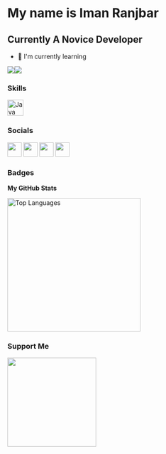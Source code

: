 My name is Iman Ranjbar
===============================

Currently A Novice Developer
-----------------------------

*   📝  I'm currently learning

<a href="https://www.twitter.com/zerodevel0per" target="_blank" rel="noreferrer"><img
                  src="https://img.shields.io/twitter/follow/zerodevel0per?logo=twitter&style=for-the-badge&color=0891b2&labelColor=1c1917"
                /></a><a href="https://www.github.com/zerodevel0per" target="_blank" rel="noreferrer"><img
                  src="https://img.shields.io/github/followers/zerodevel0per?logo=github&style=for-the-badge&color=0891b2&labelColor=1c1917" /></a>
                  
### Skills
<p align="left">
    <a href="https://java.com/" target="_blank" rel="noreferrer"><img src="https://raw.githubusercontent.com/danielcranney/readme-generator/main/public/icons/skills/java-colored.svg" width="36" height="36" alt="Java" /></a>
</p>
                    
### Socials
                  
<p align="left">
    <a href="https://www.instagram.com/zerodevel0per" target="_blank" rel="noreferrer"><img src="https://raw.githubusercontent.com/danielcranney/readme-generator/main/public/icons/socials/instagram.svg" width="32" height="32" /></a>
<a href="https://www.github.com/zerodevel0per" target="_blank" rel="noreferrer"><img src="https://raw.githubusercontent.com/danielcranney/readme-generator/main/public/icons/socials/github-dark.svg" width="32" height="32" /></a>
  <a href="https://www.linkedin.com/in/zerodevel0per" target="_blank" rel="noreferrer"><img src="https://raw.githubusercontent.com/danielcranney/readme-generator/main/public/icons/socials/linkedin.svg" width="32" height="32" /></a>
  <a href="https://www.twitter.com/zerodevel0per" target="_blank" rel="noreferrer"><img src="https://raw.githubusercontent.com/danielcranney/readme-generator/main/public/icons/socials/twitter.svg" width="32" height="32" /></a></p>

### Badges

<b>My GitHub Stats</b>

<a href="https://github.com/zerodevel0per" align="left"><img width="300" src="https://github-readme-stats.vercel.app/api/top-langs/?username=zerodevel0per&langs_count=10&title_color=0891b2&text_color=ffffff&icon_color=0891b2&bg_color=1c1917&hide_border=true&locale=en&custom_title=Top%20%Languages" alt="Top Languages" /></a>
### Support Me
<a href="https://www.buymeacoffee.com/zerodevel0per"><img src="https://cdn.buymeacoffee.com/buttons/v2/default-yellow.png" width="200" /></a>

